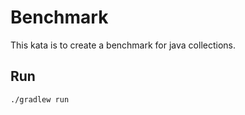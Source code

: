 # Benchmark

This kata is to create a benchmark for java collections.

## Run
```
./gradlew run
```
